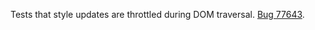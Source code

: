 Tests that style updates are throttled during DOM traversal. [Bug 77643](https://bugs.webkit.org/show_bug.cgi?id=77643).
